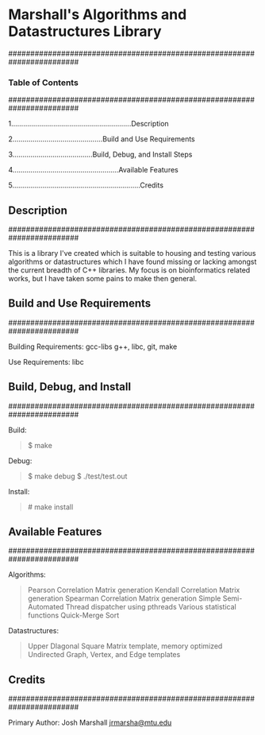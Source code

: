 # Marshall's Algorithms and Datastructures Library
########################################################################

### Table of Contents
########################################################################

1............................................................Description

2.............................................Build and Use Requirements

3........................................Build, Debug, and Install Steps

4.....................................................Available Features

5................................................................Credits

## Description
########################################################################

This is a library I've created which is suitable to housing and testing
various algorithms or datastructures which I have found missing or
lacking amongst the current breadth of C++ libraries.  My focus is on
bioinformatics related works, but I have taken some pains to make then
general.

## Build and Use Requirements
########################################################################

Building Requirements: gcc-libs g++, libc, git, make

Use Requirements: libc

## Build, Debug, and Install
########################################################################

Build:
>$ make

Debug:
>$ make debug
>$ ./test/test.out

Install:
> \# make install

## Available Features
########################################################################

Algorithms:
>Pearson Correlation Matrix generation
>Kendall Correlation Matrix generation
>Spearman Correlation Matrix generation
>Simple Semi-Automated Thread dispatcher using pthreads
>Various statistical functions
>Quick-Merge Sort

Datastructures:
>Upper DIagonal Square Matrix template, memory optimized
>Undirected Graph, Vertex, and Edge templates

## Credits
########################################################################

Primary Author: Josh Marshall <jrmarsha@mtu.edu>
